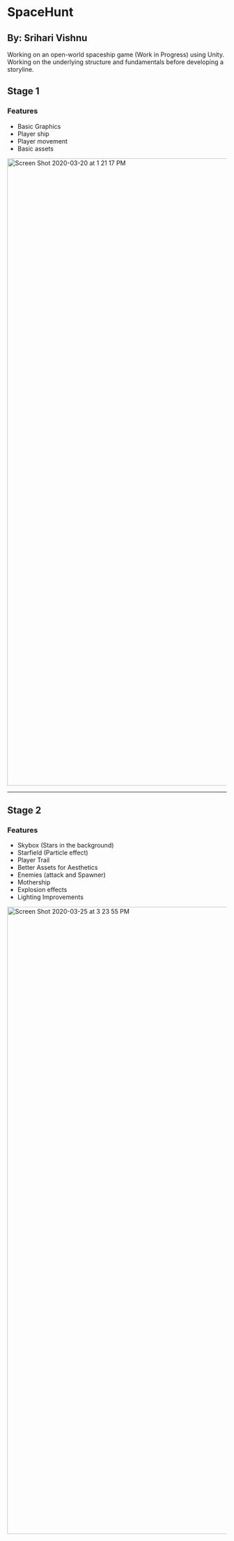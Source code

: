 # SpaceHunt
## By: Srihari Vishnu

Working on an open-world spaceship game (Work in Progress) using Unity. Working on the underlying structure and fundamentals before developing a storyline.

## Stage 1
### Features
- Basic Graphics
- Player ship
- Player movement
- Basic assets

<img width="1440" alt="Screen Shot 2020-03-20 at 1 21 17 PM" src="https://user-images.githubusercontent.com/37857112/77189372-d7c32b80-6aad-11ea-9ade-e216517f5a8f.png">

---

## Stage 2
### Features
- Skybox (Stars in the background)
- Starfield (Particle effect)
- Player Trail
- Better Assets for Aesthetics
- Enemies (attack and Spawner)
- Mothership
- Explosion effects
- Lighting Improvements
<img width="1440" alt="Screen Shot 2020-03-25 at 3 23 55 PM" src="https://user-images.githubusercontent.com/37857112/77577193-b9de3800-6eac-11ea-930d-b49bdea1fb02.png">
